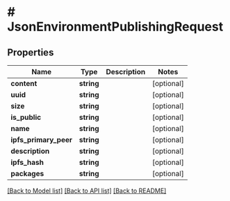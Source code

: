 # # JsonEnvironmentPublishingRequest

## Properties

Name | Type | Description | Notes
------------ | ------------- | ------------- | -------------
**content** | **string** |  | [optional] 
**uuid** | **string** |  | [optional] 
**size** | **string** |  | [optional] 
**is_public** | **string** |  | [optional] 
**name** | **string** |  | [optional] 
**ipfs_primary_peer** | **string** |  | [optional] 
**description** | **string** |  | [optional] 
**ipfs_hash** | **string** |  | [optional] 
**packages** | **string** |  | [optional] 

[[Back to Model list]](../../README.md#documentation-for-models) [[Back to API list]](../../README.md#documentation-for-api-endpoints) [[Back to README]](../../README.md)


